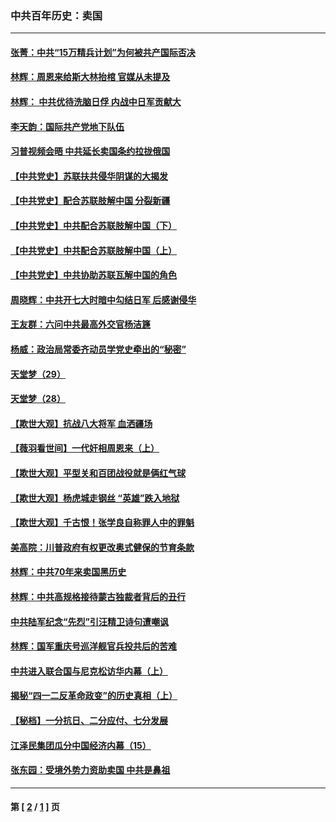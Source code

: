 ### 中共百年历史：卖国
---
#### [张菁：中共“15万精兵计划”为何被共产国际否决](../../pages/nf1176117/n13967677.md?08120430) 
#### [林辉：周恩来给斯大林抬棺 官媒从未提及](../../pages/nf1176117/n13961173.md?08120430) 
#### [林辉： 中共优待洗脑日俘 内战中日军贡献大](../../pages/nf1176117/n13624644.md?08120430) 
#### [李天韵：国际共产党地下队伍](../../pages/nf1176117/n13611808.md?08120430) 
#### [习普视频会晤 中共延长卖国条约拉拢俄国](../../pages/nf1176117/n13060971.md?08120430) 
#### [【中共党史】苏联扶共侵华阴谋的大揭发](../../pages/nf1176117/n13056050.md?08120430) 
#### [【中共党史】配合苏联肢解中国 分裂新疆](../../pages/nf1176117/n13040700.md?08120430) 
#### [【中共党史】中共配合苏联肢解中国（下）](../../pages/nf1176117/n13035660.md?08120430) 
#### [【中共党史】中共配合苏联肢解中国（上）](../../pages/nf1176117/n13030262.md?08120430) 
#### [【中共党史】中共协助苏联瓦解中国的角色](../../pages/nf1176117/n13018109.md?08120430) 
#### [周晓辉：中共开七大时暗中勾结日军 后感谢侵华](../../pages/nf1176117/n12921960.md?08120430) 
#### [王友群：六问中共最高外交官杨洁篪](../../pages/nf1176117/n12836495.md?08120430) 
#### [杨威：政治局常委齐动员学党史牵出的“秘密”](../../pages/nf1176117/n12764642.md?08120430) 
#### [天堂梦（29）](../../pages/nf1176117/n12408465.md?08120430) 
#### [天堂梦（28）](../../pages/nf1176117/n12408309.md?08120430) 
#### [【欺世大观】抗战八大将军 血洒疆场](../../pages/nf1176117/n12357044.md?08120430) 
#### [【薇羽看世间】一代奸相周恩来（上）](../../pages/nf1176117/n12401109.md?08120430) 
#### [【欺世大观】平型关和百团战役就是俩红气球](../../pages/nf1176117/n12359157.md?08120430) 
#### [【欺世大观】杨虎城走钢丝 “英雄”跌入地狱](../../pages/nf1176117/n12358840.md?08120430) 
#### [【欺世大观】千古恨！张学良自称罪人中的罪魁](../../pages/nf1176117/n12358629.md?08120430) 
#### [美高院：川普政府有权更改奥式健保的节育条款](../../pages/nf1176117/n12242171.md?08120430) 
#### [林辉：中共70年来卖国黑历史](../../pages/nf1176117/n11552181.md?08120430) 
#### [林辉：中共高规格接待蒙古独裁者背后的丑行](../../pages/nf1176117/n11225005.md?08120430) 
#### [中共陆军纪念“先烈”引汪精卫诗句遭嘲讽](../../pages/nf1176117/n11153345.md?08120430) 
#### [林辉：国军重庆号巡洋舰官兵投共后的苦难](../../pages/nf1176117/n10997801.md?08120430) 
#### [中共进入联合国与尼克松访华内幕（上）](../../pages/nf1176117/n10138788.md?08120430) 
#### [揭秘“四一二反革命政变”的历史真相（上）](../../pages/nf1176117/n9996650.md?08120430) 
#### [【秘档】一分抗日、二分应付、七分发展](../../pages/nf1176117/n9331484.md?08120430) 
#### [江泽民集团瓜分中国经济内幕（15）](../../pages/nf1176117/n9268584.md?08120430) 
#### [张东园：受境外势力资助卖国 中共是鼻祖](../../pages/nf1176117/n9272480.md?08120430) 

---
#### 第 [ [2](./2.md?08120430) / [1](./1.md?08120430) ] 页
